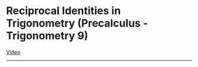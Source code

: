 # Reciprocal Identities in Trigonometry (Precalculus - Trigonometry 9)

[Video](https://www.youtube.com/watch?v=98jDUsZ2JYA)

---
